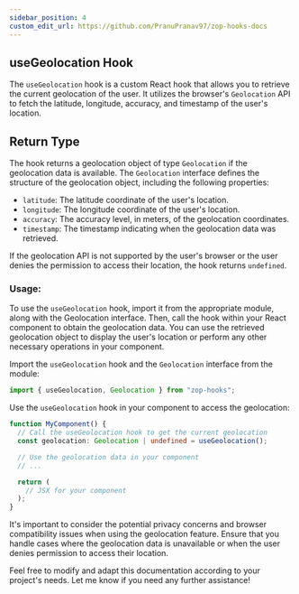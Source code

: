 ```yaml
---
sidebar_position: 4
custom_edit_url: https://github.com/PranuPranav97/zop-hooks-docs
---
```


## useGeolocation Hook

The `useGeolocation` hook is a custom React hook that allows you to retrieve the current geolocation of the user. It utilizes the browser's `Geolocation` API to fetch the latitude, longitude, accuracy, and timestamp of the user's location.

## Return Type

The hook returns a geolocation object of type `Geolocation` if the geolocation data is available. The `Geolocation` interface defines the structure of the geolocation object, including the following properties:

- `latitude`: The latitude coordinate of the user's location.
- `longitude`: The longitude coordinate of the user's location.
- `accuracy`: The accuracy level, in meters, of the geolocation coordinates.
- `timestamp`: The timestamp indicating when the geolocation data was retrieved.

If the geolocation API is not supported by the user's browser or the user denies the permission to access their location, the hook returns `undefined`.

### Usage:

To use the `useGeolocation` hook, import it from the appropriate module, along with the Geolocation interface. Then, call the hook within your React component to obtain the geolocation data. You can use the retrieved geolocation object to display the user's location or perform any other necessary operations in your component.

Import the `useGeolocation` hook and the `Geolocation` interface from the module:

```typescript
import { useGeolocation, Geolocation } from "zop-hooks";
```

Use the `useGeolocation` hook in your component to access the geolocation:

```typescript
function MyComponent() {
  // Call the useGeolocation hook to get the current geolocation
  const geolocation: Geolocation | undefined = useGeolocation();

  // Use the geolocation data in your component
  // ...

  return (
    // JSX for your component
  );
}

```

It's important to consider the potential privacy concerns and browser compatibility issues when using the geolocation feature. Ensure that you handle cases where the geolocation data is unavailable or when the user denies permission to access their location.

Feel free to modify and adapt this documentation according to your project's needs. Let me know if you need any further assistance!
